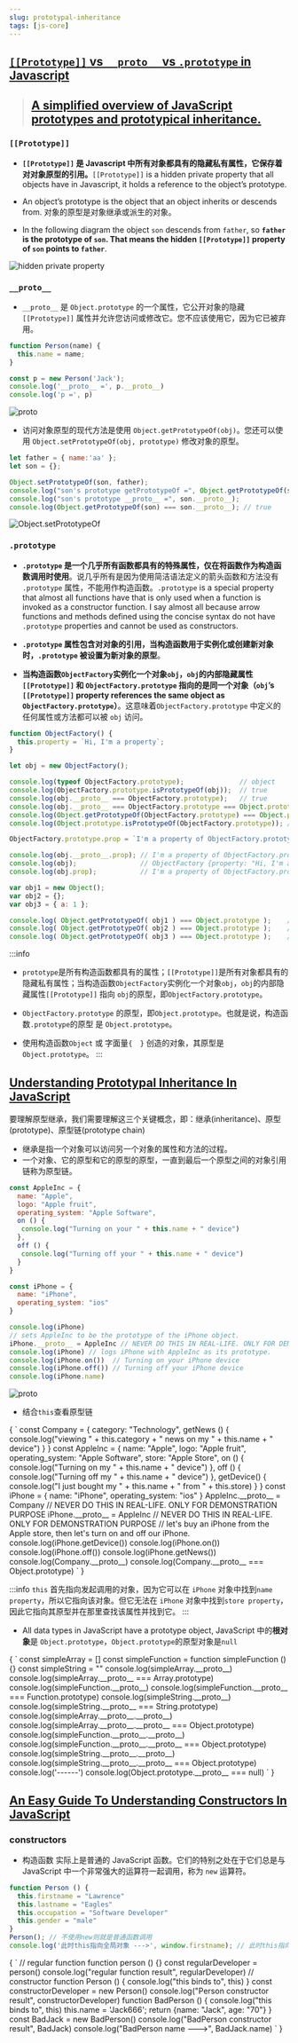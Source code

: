```yaml
---
slug: prototypal-inheritance
tags: [js-core]
---
```


## [`[[Prototype]]` vs `__proto__` vs `.prototype` in Javascript](https://medium.com/@eamonocallaghan/prototype-vs-proto-vs-prototype-in-javascript-6758cadcbae8)
> ## [A simplified overview of JavaScript prototypes and prototypical inheritance.](https://medium.com/launch-school/a-simplified-overview-of-javascript-prototypes-and-prototypical-inheritance-f00c7af8a93c)

### `[[Prototype]]`
- **`[[Prototype]]` 是 Javascript 中所有对象都具有的隐藏私有属性，它保存着对对象原型的引用。**`[[Prototype]]` is a hidden private property that all objects have in Javascript, it holds a reference to the object’s prototype.

- An object’s prototype is the object that an object inherits or descends from. 对象的原型是对象继承或派生的对象。

- In the following diagram the object `son` descends from `father`, so **`father` is the prototype of `son`. That means the hidden `[[Prototype]]` property of `son` points to `father`**.

![hidden private property](../img/[[Prototype]].webp)

### `__proto__`
- `__proto__` 是 `Object.prototype` 的一个属性，它公开对象的隐藏 `[[Prototype]]` 属性并允许您访问或修改它。您不应该使用它，因为它已被弃用。
```js
function Person(name) {
  this.name = name;
}

const p = new Person('Jack');
console.log('__proto__ =', p.__proto__)
console.log('p =', p)
```
![__proto__](../img/__proto__.jpg)

- 访问对象原型的现代方法是使用 `Object.getPrototypeOf(obj)`。您还可以使用 `Object.setPrototypeOf(obj, prototype)` 修改对象的原型。
```js
let father = { name:'aa' };
let son = {};

Object.setPrototypeOf(son, father);
console.log("son's prototype getPrototypeOf =", Object.getPrototypeOf(son));
console.log("son's prototype __proto__ =", son.__proto__);
console.log(Object.getPrototypeOf(son) === son.__proto__); // true
```
![Object.setPrototypeOf](../img/setPrototypeOf.jpg)

### `.prototype`
- **`.prototype` 是一个几乎所有函数都具有的特殊属性，仅在将函数作为构造函数调用时使用**。说几乎所有是因为使用简洁语法定义的箭头函数和方法没有 `.prototype` 属性，不能用作构造函数。`.prototype` is a special property that almost all functions have that is only used when a function is invoked as a constructor function. I say almost all because arrow functions and methods defined using the concise syntax do not have `.prototype` properties and cannot be used as constructors.

- **`.prototype` 属性包含对对象的引用，当构造函数用于实例化或创建新对象时，`.prototype` 被设置为新对象的原型**。

- **当构造函数`ObjectFactory`实例化一个对象`obj`，`obj`的内部隐藏属性`[[Prototype]]` 和 `ObjectFactory.prototype` 指向的是同一个对象（`obj`’s `[[Prototype]]` property references the same object as `ObjectFactory.prototype`）**。这意味着`ObjectFactory.prototype` 中定义的任何属性或方法都可以被 `obj` 访问。
```js
function ObjectFactory() {
  this.property = `Hi, I'm a property`;
}

let obj = new ObjectFactory();

console.log(typeof ObjectFactory.prototype);              // object
console.log(ObjectFactory.prototype.isPrototypeOf(obj));  // true
console.log(obj.__proto__ === ObjectFactory.prototype);   // true
console.log(obj.__proto__ === ObjectFactory.prototype === Object.prototype);  // false
console.log(Object.getPrototypeOf(ObjectFactory.prototype) === Object.prototype); // true
console.log(Object.prototype.isPrototypeOf(ObjectFactory.prototype)); // true

ObjectFactory.prototype.prop = `I'm a property of ObjectFactory.prototype`;

console.log(obj.__proto__.prop); // I'm a property of ObjectFactory.prototype
console.log(obj);                // ObjectFactory {property: "Hi, I'm a property"}
console.log(obj.prop);           // I'm a property of ObjectFactory.prototype
```
```js
var obj1 = new Object();
var obj2 = {};
var obj3 = { a: 1 };

console.log( Object.getPrototypeOf( obj1 ) === Object.prototype );    // 输出：true 
console.log( Object.getPrototypeOf( obj2 ) === Object.prototype );    // 输出：true
console.log( Object.getPrototypeOf( obj3 ) === Object.prototype );    // 输出：true
```
:::info
- `prototype`是所有构造函数都具有的属性；`[[Prototype]]`是所有对象都具有的隐藏私有属性；当构造函数`ObjectFactory`实例化一个对象`obj`，`obj`的内部隐藏属性`[[Prototype]]` 指向 `obj`的原型，即`ObjectFactory.prototype`。

- `ObjectFactory.prototype` 的原型，即`Object.prototype`。也就是说，构造函数`.prototype`的原型 是 `Object.prototype`。

- 使用构造函数`Object` 或 字面量`{  }` 创造的对象，其原型是`Object.prototype`。
:::


## [Understanding Prototypal Inheritance In JavaScript](https://dev.to/lawrence_eagles/understanding-prototypal-inheritance-in-javascript-4f31)
要理解原型继承，我们需要理解这三个关键概念，即：继承(inheritance)、原型(prototype)、原型链(prototype chain)

- 继承是指一个对象可以访问另一个对象的属性和方法的过程。
- 一个对象、它的原型和它的原型的原型，一直到最后一个原型之间的对象引用链称为原型链。
```js
const AppleInc = {
  name: "Apple",
  logo: "Apple fruit",
  operating_system: "Apple Software",
  on () {
   console.log("Turning on your " + this.name + " device")
  },
  off () {
   console.log("Turning off your " + this.name + " device")
  }
}

const iPhone = {
  name: "iPhone",
  operating_system: "ios"
}

console.log(iPhone)
// sets AppleInc to be the prototype of the iPhone object.
iPhone.__proto__ = AppleInc // NEVER DO THIS IN REAL-LIFE. ONLY FOR DEMONSTRATION PURPOSE
console.log(iPhone) // logs iPhone with AppleInc as its prototype.
console.log(iPhone.on())  // Turning on your iPhone device
console.log(iPhone.off()) // Turning off your iPhone device
console.log(iPhone.name)
```
![__proto__](../img/__proto__例子.jpg)

- 结合`this`查看原型链
<CodeRun>
{
  `
  const Company = {
    category: "Technology",
    getNews () {
     console.log("viewing " + this.category + " news on my " + this.name + " device")
    }
  }
  const AppleInc = {
    name: "Apple",
    logo: "Apple fruit",
    operating_system: "Apple Software",
    store: "Apple Store",
    on () {
     console.log("Turning on my " + this.name + " device")
    },
    off () {
     console.log("Turning off my " + this.name + " device")
    },
    getDevice() {
     console.log("I just bought my " + this.name + " from " + this.store)
    }
  }
  const iPhone = {
    name: "iPhone",
    operating_system: "ios"
  }
  AppleInc.__proto__ = Company // NEVER DO THIS IN REAL-LIFE. ONLY FOR DEMONSTRATION PURPOSE
  iPhone.__proto__ = AppleInc // NEVER DO THIS IN REAL-LIFE. ONLY FOR DEMONSTRATION PURPOSE
  // let's buy an iPhone from the Apple store, then let's turn on and off our iPhone.
  console.log(iPhone.getDevice())
  console.log(iPhone.on())
  console.log(iPhone.off())
  console.log(iPhone.getNews())
  console.log(Company.__proto__)
  console.log(Company.__proto__ === Object.prototype)
  `
}
</CodeRun>

:::info
`this` 首先指向发起调用的对象，因为它可以在 `iPhone` 对象中找到`name property`，所以它指向该对象。但它无法在 `iPhone` 对象中找到`store property`，因此它指向其原型并在那里查找该属性并找到它。
:::

- All data types in JavaScript have a prototype object, JavaScript 中的**根对象**是 `Object.prototype`，`Object.prototype`的原型对象是`null`
<CodeRun>
{
  `
  const simpleArray = []
  const simpleFunction = function simpleFunction () {}
  const simpleString = ""
  console.log(simpleArray.__proto__)
  console.log(simpleArray.__proto__ === Array.prototype)
  console.log(simpleFunction.__proto__)
  console.log(simpleFunction.__proto__ === Function.prototype)
  console.log(simpleString.__proto__)
  console.log(simpleString.__proto__ === String.prototype)
  console.log(simpleArray.__proto__.__proto__)
  console.log(simpleArray.__proto__.__proto__ === Object.prototype)
  console.log(simpleFunction.__proto__.__proto__)
  console.log(simpleFunction.__proto__.__proto__ === Object.prototype)
  console.log(simpleString.__proto__.__proto__)
  console.log(simpleString.__proto__.__proto__ === Object.prototype)
  console.log('------')
  console.log(Object.prototype.__proto__ === null)
  `
}
</CodeRun>

## [An Easy Guide To Understanding Constructors In JavaScript](https://dev.to/lawrence_eagles/an-easy-guide-to-understanding-constructors-in-javascript-2mf6)
### constructors
- 构造函数 实际上是普通的 JavaScript 函数。它们的特别之处在于它们总是与 JavaScript 中一个非常强大的运算符一起调用，称为 `new` 运算符。
```js
function Person () {
  this.firstname = "Lawrence"
  this.lastname = "Eagles"
  this.occupation = "Software Developer"
  this.gender = "male"
}
Person(); // 不使用new则就是普通函数调用
console.log('此时this指向全局对象 --->', window.firstname); // 此时this指向全局对象 ---> Lawrence
```
<CodeRun>
{
  `
  // regular function
  function person () {}
  const regularDeveloper = person()
  console.log("regular function result", regularDeveloper)
  // constructor 
  function Person () {
    console.log("this binds to", this)
  }
  const constructorDeveloper = new Person()
  console.log("Person constructor result", constructorDeveloper)
  function BadPerson () {
    console.log("this binds to", this)
    this.name = 'Jack666';
    return {name: "Jack", age: "70"}
  }
  const BadJack = new BadPerson()
  console.log("BadPerson constructor result", BadJack)
  console.log("BadPerson name --->", BadJack.name)
  `
}
</CodeRun>